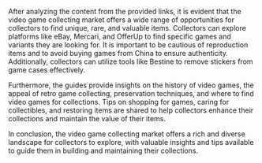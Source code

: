 After analyzing the content from the provided links, it is evident that the video game collecting market offers a wide range of opportunities for collectors to find unique, rare, and valuable items. Collectors can explore platforms like eBay, Mercari, and OfferUp to find specific games and variants they are looking for. It is important to be cautious of reproduction items and to avoid buying games from China to ensure authenticity. Additionally, collectors can utilize tools like Bestine to remove stickers from game cases effectively.

Furthermore, the guides provide insights on the history of video games, the appeal of retro game collecting, preservation techniques, and where to find video games for collections. Tips on shopping for games, caring for collectibles, and restoring items are shared to help collectors enhance their collections and maintain the value of their items.

In conclusion, the video game collecting market offers a rich and diverse landscape for collectors to explore, with valuable insights and tips available to guide them in building and maintaining their collections.